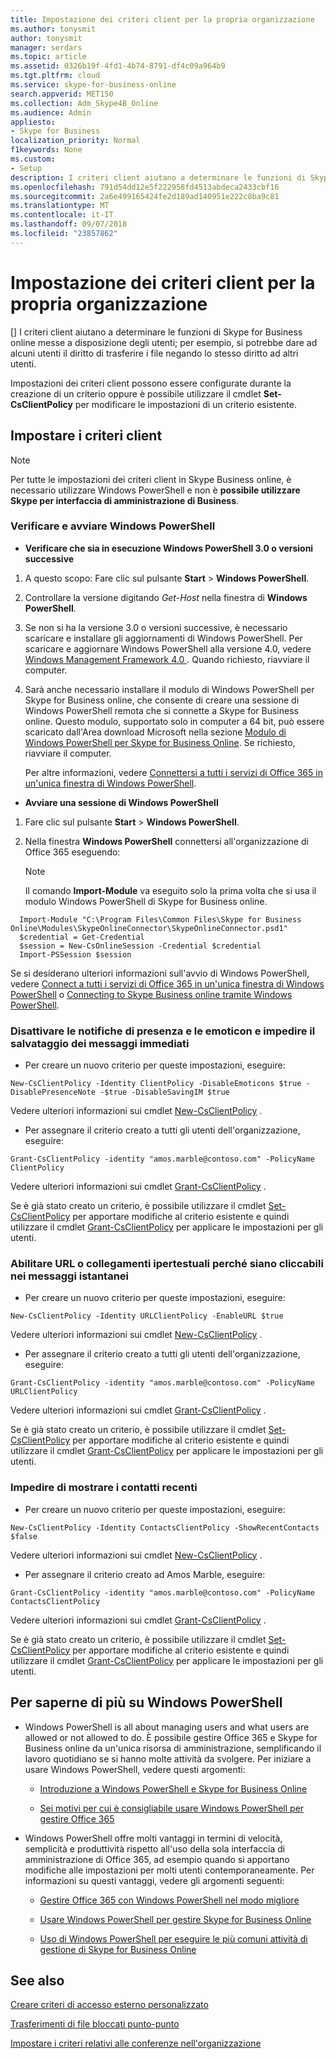 ```yaml
---
title: Impostazione dei criteri client per la propria organizzazione
ms.author: tonysmit
author: tonysmit
manager: serdars
ms.topic: article
ms.assetid: 0326b19f-4fd1-4b74-8791-df4c09a964b9
ms.tgt.pltfrm: cloud
ms.service: skype-for-business-online
search.appverid: MET150
ms.collection: Adm_Skype4B_Online
ms.audience: Admin
appliesto:
- Skype for Business
localization_priority: Normal
f1keywords: None
ms.custom:
- Setup
description: I criteri client aiutano a determinare le funzioni di Skype for Business online messe a disposizione degli utenti; per esempio, si potrebbe dare ad alcuni utenti il diritto di trasferire i file negando lo stesso diritto ad altri utenti.
ms.openlocfilehash: 791d54dd12e5f222958fd4513abdeca2433cbf16
ms.sourcegitcommit: 2a6e499165424fe2d189ad140951e222c8ba9c81
ms.translationtype: MT
ms.contentlocale: it-IT
ms.lasthandoff: 09/07/2018
ms.locfileid: "23857862"
---
```

# <a name="set-up-client-policies-for-your-organization"></a>Impostazione dei criteri client per la propria organizzazione

[] I criteri client aiutano a determinare le funzioni di Skype for Business online messe a disposizione degli utenti; per esempio, si potrebbe dare ad alcuni utenti il diritto di trasferire i file negando lo stesso diritto ad altri utenti.
  
Impostazioni dei criteri client possono essere configurate durante la creazione di un criterio oppure è possibile utilizzare il cmdlet **Set-CsClientPolicy** per modificare le impostazioni di un criterio esistente.
  
## <a name="set-your-client-policies"></a>Impostare i criteri client

> [!NOTE]
> Per tutte le impostazioni dei criteri client in Skype Business online, è necessario utilizzare Windows PowerShell e non è **possibile utilizzare** **Skype per interfaccia di amministrazione di Business**. 
  
### <a name="verify-and-start-windows-powershell"></a>Verificare e avviare Windows PowerShell

- **Verificare che sia in esecuzione Windows PowerShell 3.0 o versioni successive**
    
1. A questo scopo: Fare clic sul pulsante **Start** > **Windows PowerShell**.
    
2. Controllare la versione digitando  _Get-Host_ nella finestra di **Windows PowerShell**.
    
3. Se non si ha la versione 3.0 o versioni successive, è necessario scaricare e installare gli aggiornamenti di Windows PowerShell. Per scaricare e aggiornare Windows PowerShell alla versione 4.0, vedere [Windows Management Framework 4.0 ](https://go.microsoft.com/fwlink/?LinkId=716845). Quando richiesto, riavviare il computer.
    
4. Sarà anche necessario installare il modulo di Windows PowerShell per Skype for Business online, che consente di creare una sessione di Windows PowerShell remota che si connette a Skype for Business online. Questo modulo, supportato solo in computer a 64 bit, può essere scaricato dall'Area download Microsoft nella sezione [Modulo di Windows PowerShell per Skype for Business Online](https://go.microsoft.com/fwlink/?LinkId=294688). Se richiesto, riavviare il computer.
    
    Per altre informazioni, vedere [Connettersi a tutti i servizi di Office 365 in un'unica finestra di Windows PowerShell](https://technet.microsoft.com/EN-US/library/dn568015.aspx).
    
- **Avviare una sessione di Windows PowerShell**
    
1. Fare clic sul pulsante **Start** > **Windows PowerShell**.
    
2. Nella finestra **Windows PowerShell** connettersi all'organizzazione di Office 365 eseguendo:
    
    > [!NOTE]
    > Il comando **Import-Module** va eseguito solo la prima volta che si usa il modulo Windows PowerShell di Skype for Business online.

  ```      
    Import-Module "C:\Program Files\Common Files\Skype for Business Online\Modules\SkypeOnlineConnector\SkypeOnlineConnector.psd1"
    $credential = Get-Credential
    $session = New-CsOnlineSession -Credential $credential
    Import-PSSession $session
  ```

  Se si desiderano ulteriori informazioni sull'avvio di Windows PowerShell, vedere [Connect a tutti i servizi di Office 365 in un'unica finestra di Windows PowerShell](https://technet.microsoft.com/EN-US/library/dn568015.aspx) o [Connecting to Skype Business online tramite Windows PowerShell](https://technet.microsoft.com/en-us/library/dn362795%28v=ocs.15%29.aspx).
    
### <a name="disable-emoticons-and-presence-notifications-and-prevent-saving-of-ims"></a>Disattivare le notifiche di presenza e le emoticon e impedire il salvataggio dei messaggi immediati

- Per creare un nuovo criterio per queste impostazioni, eseguire:
    
> 
  ```
  New-CsClientPolicy -Identity ClientPolicy -DisableEmoticons $true -DisablePresenceNote -$true -DisableSavingIM $true
  ```

  Vedere ulteriori informazioni sui cmdlet [New-CsClientPolicy](https://technet.microsoft.com/en-us/library/mt779155.aspx) .
    
- Per assegnare il criterio creato a tutti gli utenti dell'organizzazione, eseguire:
    
> 
  ```
  Grant-CsClientPolicy -identity "amos.marble@contoso.com" -PolicyName ClientPolicy
  ```

  Vedere ulteriori informazioni sui cmdlet [Grant-CsClientPolicy](https://technet.microsoft.com/en-us/library/mt779152.aspx) .
    
Se è già stato creato un criterio, è possibile utilizzare il cmdlet [Set-CsClientPolicy](https://technet.microsoft.com/en-us/library/mt779153.aspx) per apportare modifiche al criterio esistente e quindi utilizzare il cmdlet [Grant-CsClientPolicy](https://technet.microsoft.com/en-us/library/mt779152.aspx) per applicare le impostazioni per gli utenti.
  
### <a name="enable-urls-or-hyperlinks-to-be-clickable-in-ims"></a>Abilitare URL o collegamenti ipertestuali perché siano cliccabili nei messaggi istantanei

- Per creare un nuovo criterio per queste impostazioni, eseguire:
    
> 
  ```
  New-CsClientPolicy -Identity URLClientPolicy -EnableURL $true
  ```

  Vedere ulteriori informazioni sui cmdlet [New-CsClientPolicy](https://technet.microsoft.com/en-us/library/mt779155.aspx) .
    
- Per assegnare il criterio creato a tutti gli utenti dell'organizzazione, eseguire:
    
> 
  ```
  Grant-CsClientPolicy -identity "amos.marble@contoso.com" -PolicyName URLClientPolicy
  ```

  Vedere ulteriori informazioni sui cmdlet [Grant-CsClientPolicy](https://technet.microsoft.com/en-us/library/mt779152.aspx) .
    
Se è già stato creato un criterio, è possibile utilizzare il cmdlet [Set-CsClientPolicy](https://technet.microsoft.com/en-us/library/mt779153.aspx) per apportare modifiche al criterio esistente e quindi utilizzare il cmdlet [Grant-CsClientPolicy](https://technet.microsoft.com/en-us/library/mt779152.aspx) per applicare le impostazioni per gli utenti.
  
### <a name="prevent-showing-recent-contacts"></a>Impedire di mostrare i contatti recenti

- Per creare un nuovo criterio per queste impostazioni, eseguire:
> 
  ```
  New-CsClientPolicy -Identity ContactsClientPolicy -ShowRecentContacts $false 
  ```

  Vedere ulteriori informazioni sui cmdlet [New-CsClientPolicy](https://technet.microsoft.com/en-us/library/mt779155.aspx) .
    
- Per assegnare il criterio creato ad Amos Marble, eseguire:
> 
  ```
  Grant-CsClientPolicy -identity "amos.marble@contoso.com" -PolicyName ContactsClientPolicy
  ```

  Vedere ulteriori informazioni sui cmdlet [Grant-CsClientPolicy](https://technet.microsoft.com/en-us/library/mt779152.aspx) .
    
  Se è già stato creato un criterio, è possibile utilizzare il cmdlet [Set-CsClientPolicy](https://technet.microsoft.com/en-us/library/mt779153.aspx) per apportare modifiche al criterio esistente e quindi utilizzare il cmdlet [Grant-CsClientPolicy](https://technet.microsoft.com/en-us/library/mt779152.aspx) per applicare le impostazioni per gli utenti.
  
## <a name="want-to-know-more-about-windows-powershell"></a>Per saperne di più su Windows PowerShell

- Windows PowerShell is all about managing users and what users are allowed or not allowed to do. È possibile gestire Office 365 e Skype for Business online da un'unica risorsa di amministrazione, semplificando il lavoro quotidiano se si hanno molte attività da svolgere. Per iniziare a usare Windows PowerShell, vedere questi argomenti:
    
  - [Introduzione a Windows PowerShell e Skype for Business Online](https://go.microsoft.com/fwlink/?LinkId=525039)
    
  - [Sei motivi per cui è consigliabile usare Windows PowerShell per gestire Office 365 ](https://go.microsoft.com/fwlink/?LinkId=525041)
    
- Windows PowerShell offre molti vantaggi in termini di velocità, semplicità e produttività rispetto all'uso della sola interfaccia di amministrazione di Office 365, ad esempio quando si apportano modifiche alle impostazioni per molti utenti contemporaneamente. Per informazioni su questi vantaggi, vedere gli argomenti seguenti:
    
  - [Gestire Office 365 con Windows PowerShell nel modo migliore](https://go.microsoft.com/fwlink/?LinkId=525142)
    
  - [Usare Windows PowerShell per gestire Skype for Business Online](https://go.microsoft.com/fwlink/?LinkId=525453)
    
  - [Uso di Windows PowerShell per eseguire le più comuni attività di gestione di Skype for Business Online](https://go.microsoft.com/fwlink/?LinkId=525038)
    
## <a name="related-topics"></a>See also
[Creare criteri di accesso esterno personalizzato](create-custom-external-access-policies.md)

[Trasferimenti di file bloccati punto-punto](block-point-to-point-file-transfers.md)

[Impostare i criteri relativi alle conferenze nell'organizzazione](set-up-conferencing-policies-for-your-organization.md)

  
 